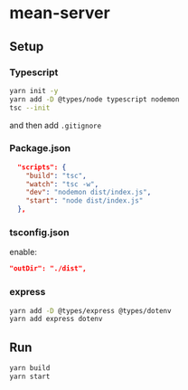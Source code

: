 # mean-server

## Setup

### Typescript

```bash
yarn init -y
yarn add -D @types/node typescript nodemon
tsc --init
```

and then add `.gitignore`

### Package.json

```json
  "scripts": {
    "build": "tsc",
    "watch": "tsc -w",
    "dev": "nodemon dist/index.js",
    "start": "node dist/index.js"
  },
```

### tsconfig.json

enable:

```json
"outDir": "./dist",
```

### express

```bash
yarn add -D @types/express @types/dotenv
yarn add express dotenv
```

## Run

```bash
yarn build
yarn start
```